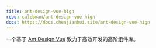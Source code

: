 ```yaml
---
title: ant-design-vue-hign
repo: calebman/ant-design-vue-hign
docs: https://docs.chenjianhui.site/ant-design-vue-hign
---
```


一个基于 [Ant Design Vue](https://www.antdv.com/docs/vue/introduce-cn/) 致力于高效开发的高阶组件库。